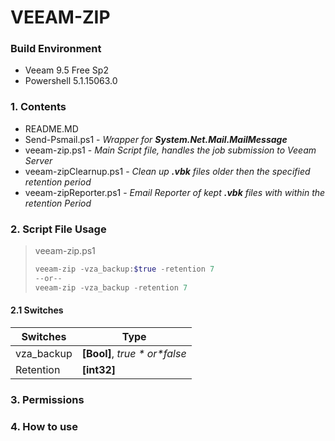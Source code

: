 
# VEEAM-ZIP
### Build Environment
* Veeam 9.5 Free Sp2
* Powershell 5.1.15063.0

### 1. Contents
 - README.MD
 - Send-Psmail.ps1 - *Wrapper for **System.Net.Mail.MailMessage***
 - veeam-zip.ps1 - *Main Script file, handles the job submission to Veeam Server*
 - veeam-zipClearnup.ps1 - *Clean up **.vbk** files older then the specified retention period*
 - veeam-zipReporter.ps1 - *Email Reporter of kept **.vbk** files with within the retention Period*
### 2. Script File Usage
> veeam-zip.ps1
> ```powershell
> veeam-zip -vza_backup:$true -retention 7
> --or--
> veeam-zip -vza_backup -retention 7
> ```
#### 2.1 **Switches** 
| Switches      | Type                                    |
| ------------- | --------------------------------------- |
| vza_backup    | **[Bool]**, *$true* or *$false*     | 
| Retention     | **[int32]**                            |

### 3. Permissions
### 4. How to use
```powershell
```

